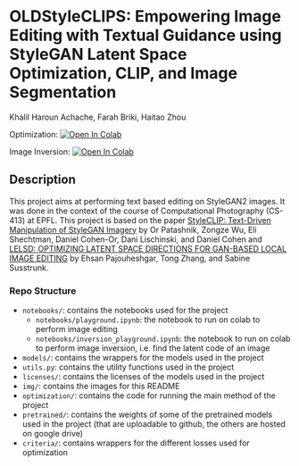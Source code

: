 
# OLDStyleCLIPS: Empowering Image Editing with Textual Guidance using StyleGAN Latent Space Optimization, CLIP, and Image Segmentation
Khalil Haroun Achache, Farah Briki, Haitao Zhou <br>


Optimization: [![Open In Colab](https://colab.research.google.com/assets/colab-badge.svg)](http://colab.research.google.com/github/khalilacheche/StyleCLIP/blob/main/notebooks/playground.ipynb)

Image Inversion: [![Open In Colab](https://colab.research.google.com/assets/colab-badge.svg)](https://colab.research.google.com/github/khalilacheche/StyleCLIP/blob/main/notebooks/inversion_playground.ipynb)



## Description
This project aims at performing text based editing on StyleGAN2 images. It was done in the context of the course of Computational Photography (CS-413) at EPFL.
This project is based on the paper [StyleCLIP: Text-Driven Manipulation of StyleGAN Imagery](https://arxiv.org/abs/2103.17249) by Or Patashnik, Zongze Wu, Eli Shechtman, Daniel Cohen-Or, Dani Lischinski, and Daniel Cohen and [LELSD: OPTIMIZING LATENT SPACE DIRECTIONS FOR GAN-BASED LOCAL IMAGE EDITING](https://arxiv.org/pdf/2111.12583.pdf) by Ehsan Pajouheshgar, Tong Zhang, and Sabine Susstrunk.



### Repo Structure

- `notebooks/`: contains the notebooks used for the project
    - `notebooks/playground.ipynb`: the notebook to run on colab to perform image editing
    - `notebooks/inversion_playground.ipynb`: the notebook to run on colab to perform image inversion, i.e. find the latent code of an image
- `models/`: contains the wrappers for the models used in the project
- `utils.py`: contains the utility functions used in the project
- `licenses/`: contains the licenses of the models used in the project
- `img/`: contains the images for this README
- `optimization/`: contains the code for running the main method of the project
- `pretrained/`: contains the weights of some of the pretrained models used in the project (that are uploadable to github, the others are hosted on google drive)
- `criteria/`: contains wrappers for the different losses used for optimization
